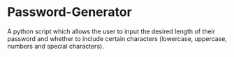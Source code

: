 # Password-Generator
A python script which allows the user to input the desired length of their password and whether to include certain characters (lowercase, uppercase, numbers and special characters).
